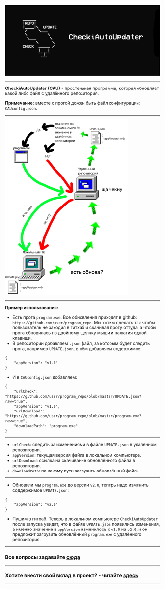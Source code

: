 <img src="img/cau_banner.png">

***

**CheckiAutoUpdater (CAU)** - простенькая программа, которая обновляет какой либо файл с удалённого репозитория.

**Примечание:** вместе с прогой дожен быть файл конфигурации: `CAUconfig.json`.

***

<img src="img/cau_work.png" width="400px">

***

**Пример использования:**

- Есть прога `program.exe`. Все обновления приходят в github: `https://github.com/user/program_repo`. Мы хотим сделать так чтобы пользователь не заходил в гитхаб и скачивал прогу оттуда, а чтобы прога обновилась по двойному щелчку мыши и нажатия одной клавиши.
- В репозитории добавляем `.json` файл, за которым будет следить прога, например `UPDATE.json`, в нём добавляем содержимое:
```
{
    "appVersion": "v1.0"
}
```
- И в `CAUconfig.json` добавляем:
```
{
    "urlCheck": "https://github.com/user/program_repo/blob/master/UPDATE.json?raw=true",
    "appVersion": "v1.0",
    "urlDownload": "https://github.com/user/program_repo/blob/master/program.exe?raw=true",
    "downloadPath": "program.exe"
}
```
***
- `urlCheck`: следить за изменениями в файле `UPDATE.json` в удалённом репозитории.
- `appVersion`: текущая версия файла в локальном компьютере.
- `urlDownload`: ссылка на скачивание обновлённого файла в репозитории.
- `downloadPath`: по какому пути загрузить обновлённый файл.
***

- Обновили мы `program.exe` до версии `v2.0`, теперь надо изменить соддержимое `UPDATE.json`:
```
{
    "appVersion": "v2.0"
}
```
- Пушим в гитхаб. Теперь в локальном компьютере `CheckiAutoUpdater` после запуска увидит, что в файле `UPDATE.json` появились изменения, а именно значение в `appVersion` изменилось с `v1.0` на `v2.0`, и он предложит загрузить обновлённый `program.exe` с удалённого репозитория. 
***
### Все вопросы задавайте [сюда](https://github.com/ivnktrv/CheckiAutoUpdater/issues)

***
### Хотите внести свой вклад в проект? - читайте [здесь](CONTRIBUTING.md)
***
